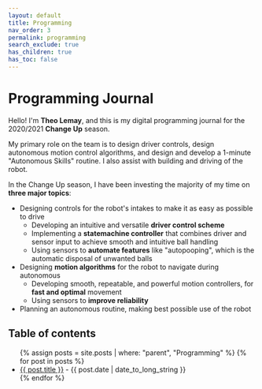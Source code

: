 ```yaml
---
layout: default
title: Programming
nav_order: 3
permalink: programming
search_exclude: true
has_children: true
has_toc: false
---
```


# Programming Journal

Hello! I'm **Theo Lemay**, and this is my digital programming journal for the 2020/2021 **Change Up** season. 

My primary role on the team is to design driver controls, design autonomous motion control algorithms, and design and develop a 1-minute "Autonomous Skills" routine. I also assist with building and driving of the robot.

In the Change Up season, I have been investing the majority of my time on **three major topics**:
- Designing controls for the robot's intakes to make it as easy as possible to drive
	- Developing an intuitive and versatile **driver control scheme**
	- Implementing a **statemachine controller** that combines driver and sensor input to achieve smooth and intuitive ball handling
	- Using sensors to **automate features** like "autopooping", which is the automatic disposal of unwanted balls   
- Designing **motion algorithms** for the robot to navigate during autonomous
	- Developing smooth, repeatable, and powerful motion controllers, for **fast and optimal** movement
	- Using sensors to **improve reliability**
- Planning an autonomous routine, making best possible use of the robot

<h2 class="text-delta">Table of contents</h2>

<ul id="markdown-toc">
	{% assign posts = site.posts | where: "parent", "Programming" %}
	{% for post in posts %}
	<li>
		<a href="{{ post.url | absolute_url }}">{{ post.title }}</a> 
		- {{ post.date | date_to_long_string }}
	</li>
	{% endfor %}
</ul>
